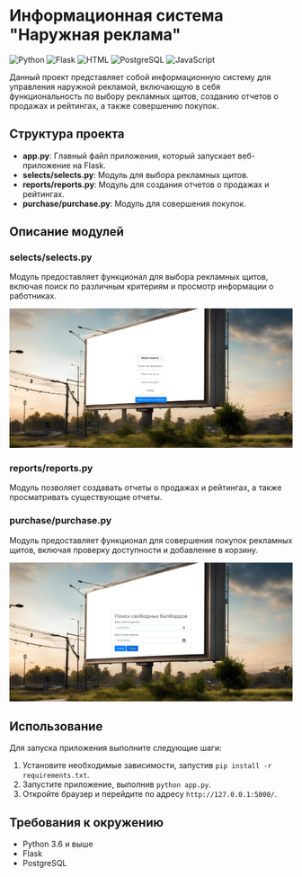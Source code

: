 # Информационная система "Наружная реклама"

![Python](https://img.shields.io/badge/Python-3.8-orange)
![Flask](https://img.shields.io/badge/Flask-orange)
![HTML](https://img.shields.io/badge/HTML-orange)
![PostgreSQL](https://img.shields.io/badge/MySQL-orange)
![JavaScript](https://img.shields.io/badge/JavaScript-orange)

Данный проект представляет собой информационную систему для управления наружной рекламой, включающую в себя функциональность по выбору рекламных щитов, созданию отчетов о продажах и рейтингах, а также совершению покупок.

## Структура проекта

- **app.py**: Главный файл приложения, который запускает веб-приложение на Flask.
- **selects/selects.py**: Модуль для выбора рекламных щитов.
- **reports/reports.py**: Модуль для создания отчетов о продажах и рейтингах.
- **purchase/purchase.py**: Модуль для совершения покупок.

## Описание модулей

### selects/selects.py

Модуль предоставляет функционал для выбора рекламных щитов, включая поиск по различным критериям и просмотр информации о работниках.
<p align="center">
 <img width="1200px" src="/static/search.png" alt="qr"/>
</p>

### reports/reports.py

Модуль позволяет создавать отчеты о продажах и рейтингах, а также просматривать существующие отчеты.

### purchase/purchase.py

Модуль предоставляет функционал для совершения покупок рекламных щитов, включая проверку доступности и добавление в корзину.
<p align="center">
 <img width="1200px" src="/static/rent.png" alt="qr"/>
</p>

## Использование

Для запуска приложения выполните следующие шаги:

1. Установите необходимые зависимости, запустив `pip install -r requirements.txt`.
2. Запустите приложение, выполнив `python app.py`.
3. Откройте браузер и перейдите по адресу `http://127.0.0.1:5000/`.

## Требования к окружению

- Python 3.6 и выше
- Flask
- PostgreSQL
